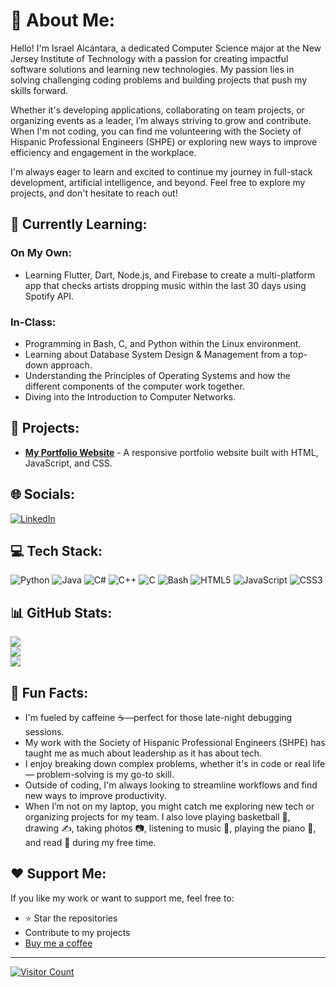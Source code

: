 # 💫 About Me:
Hello! I'm Israel Alcántara, a dedicated Computer Science major at the New Jersey Institute of Technology with a passion for creating impactful software solutions and learning new technologies. My passion lies in solving challenging coding problems and building projects that push my skills forward.

Whether it's developing applications, collaborating on team projects, or organizing events as a leader, I’m always striving to grow and contribute. When I'm not coding, you can find me volunteering with the Society of Hispanic Professional Engineers (SHPE) or exploring new ways to improve efficiency and engagement in the workplace.

I'm always eager to learn and excited to continue my journey in full-stack development, artificial intelligence, and beyond. Feel free to explore my projects, and don't hesitate to reach out!

## 🌱 Currently Learning:

### On My Own:
- Learning Flutter, Dart, Node.js, and Firebase to create a multi-platform app that checks artists dropping music within the last 30 days using Spotify API.

### In-Class:
- Programming in Bash, C, and Python within the Linux environment.
- Learning about Database System Design & Management from a top-down approach.
- Understanding the Principles of Operating Systems and how the different components of the computer work together.
- Diving into the Introduction to Computer Networks.
## 🚀 Projects:
- [**My Portfolio Website**](https://iaalcantara17.github.io/portfolio-website/) - A responsive portfolio website built with HTML, JavaScript, and CSS.

## 🌐 Socials:
[![LinkedIn](https://img.shields.io/badge/LinkedIn-%230077B5.svg?logo=linkedin&logoColor=white)](https://linkedin.com/in/israel-alcantara/)

## 💻 Tech Stack:
![Python](https://img.shields.io/badge/Python-3670A0?style=for-the-badge&logo=python&logoColor=ffdd54)
![Java](https://img.shields.io/badge/Java-ED8B00?style=for-the-badge&logo=openjdk&logoColor=white)
![C#](https://img.shields.io/badge/C%23-%23239120.svg?style=for-the-badge&logo=c-sharp&logoColor=white)
![C++](https://img.shields.io/badge/C%2B%2B-%2300599C.svg?style=for-the-badge&logo=c%2B%2B&logoColor=white)
![C](https://img.shields.io/badge/C-%2300599C.svg?style=for-the-badge&logo=c&logoColor=white)
![Bash](https://img.shields.io/badge/Bash-%23121011.svg?style=for-the-badge&logo=gnu-bash&logoColor=white)
![HTML5](https://img.shields.io/badge/HTML5-%23E34F26.svg?style=for-the-badge&logo=html5&logoColor=white)
![JavaScript](https://img.shields.io/badge/JavaScript-%23323330.svg?style=for-the-badge&logo=javascript&logoColor=%23F7DF1E)
![CSS3](https://img.shields.io/badge/CSS3-%231572B6.svg?style=for-the-badge&logo=css3&logoColor=white)

## 📊 GitHub Stats:
![](https://github-readme-stats.vercel.app/api?username=iaalcantara17&theme=dracula&hide_border=false&include_all_commits=false&count_private=false)<br/>
![](https://github-readme-streak-stats.herokuapp.com/?user=iaalcantara17&theme=dracula&hide_border=false)<br/>
![](https://github-readme-stats.vercel.app/api/top-langs/?username=iaalcantara17&theme=dracula&hide_border=false&include_all_commits=false&count_private=false&layout=compact)

## 🎉 Fun Facts:
- I'm fueled by caffeine ☕—perfect for those late-night debugging sessions.
- My work with the Society of Hispanic Professional Engineers (SHPE) has taught me as much about leadership as it has about tech.
- I enjoy breaking down complex problems, whether it's in code or real life — problem-solving is my go-to skill.
- Outside of coding, I'm always looking to streamline workflows and find new ways to improve productivity.
- When I’m not on my laptop, you might catch me exploring new tech or organizing projects for my team. I also love playing basketball 🏀, drawing ✍, taking photos 📷, listening to music 🎵, playing the piano 🎹, and read 📕 during my free time.

## ❤️ Support Me:
If you like my work or want to support me, feel free to:
- ⭐ Star the repositories
- Contribute to my projects
- [Buy me a coffee](https://buymeacoffee.com/iaalcantara17)

---
[![Visitor Count](https://profile-counter.glitch.me/iaalcantara17/count.svg)](https://profile-counter.glitch.me/iaalcantara17/count.svg)

